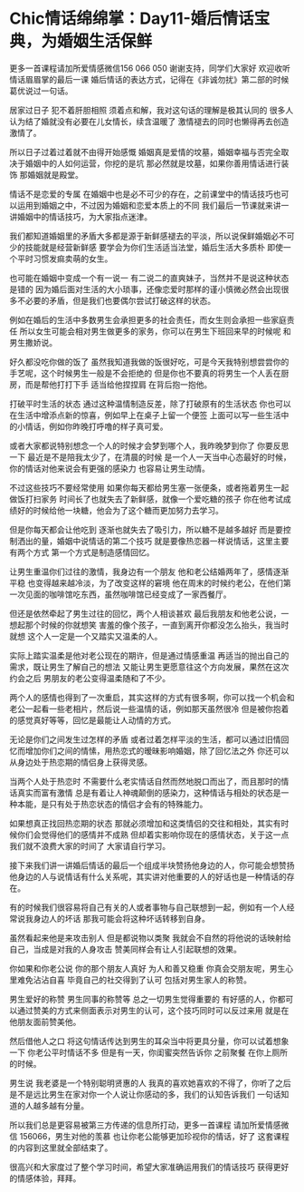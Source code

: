 # Chic情话绵绵掌：Day11-婚后情话宝典，为婚姻生活保鲜

更多一首课程请加所爱情感微信156 066 050 谢谢支持，同学们大家好 欢迎收听情话眉眉掌的最后一课 婚后情话的表达方式，记得在《非诚勿扰》第二部的时候 葛优说过一句话。

居家过日子 犯不着肝胆相照 须着点和解，我对这句话的理解是极其认同的 很多人认为结了婚就没有必要在儿女情长，续含温暖了 激情褪去的同时也懒得再去创造激情了。

所以日子过着过着就不由得开始感慨 婚姻真是爱情的坟墓，婚姻幸福与否完全取决于婚姻中的人如何运营，你挖的是坑 那必然就是坟墓，如果你善用情话进行装饰 那婚姻就是殿堂。

情话不是恋爱的专属 在婚姻中也是必不可少的存在，之前课堂中的情话技巧也可以运用到婚姻之中，不过因为婚姻和恋爱本质上的不同 我们最后一节课就来讲一讲婚姻中的情话技巧，为大家指点迷津。

我们都知道婚姻里的矛盾大多都是源于新鲜感褪去的平淡，所以说保鲜婚姻必不可少的技能就是经营新鲜感 要学会为你们生活适当法堂，婚后生活大多质朴 即使一个平时习惯发痲卖萌的女生。

也可能在婚姻中变成一个有一说一 有二说二的直爽妹子，当然并不是说这种状态是错的 因为婚后面对生活的大小琐事，还像恋爱时那样的谨小慎微必然会出现很多不必要的矛盾，但是我们也要偶尔尝试打破这样的状态。

例如在婚后的生活中多数男生会承担更多的社会责任，而女生则会承担一些家庭责任 所以女生可能会相对男生做更多的家务，你可以在男生下班回来早的时候呢 和男生撒娇说。

好久都没吃你做的饭了 虽然我知道我做的饭很好吃，可是今天我特别想尝尝你的手艺呢，这个时候男生一般是不会拒绝的 但是你也不要真的将男生一个人丢在厨房，而是帮他打打下手 适当给他捏捏肩 在背后抱一抱他。

打破平时生活的状态 通过这种温情制造反差，除了打破原有的生活状态 你也可以在生活中增添点新的惊喜，例如早上在桌子上留一个便签 上面可以写一些生活中的小情话，例如你昨晚打呼噜的样子真可爱。

或者大家都说特别想念一个人的时候才会梦到哪个人，我昨晚梦到你了 你要反思一下 最近是不是陪我太少了，在清晨的时候 是一个人一天当中心态最好的时候，你的情话对他来说会有更强的感染力 也容易让男生动情。

不过这些技巧不要经常使用 如果你每天都给男生塞一张便条，或者拖着男生一起做饭打扫家务 时间长了也就失去了新鲜感，就像一个爱吃糖的孩子 你在他考试成绩好的时候给他一块糖，他会为了这个糖而更加努力去学习。

但是你每天都会让他吃到 逐渐也就失去了吸引力，所以糖不是越多越好 而是要控制洒出的量，婚姻中说情话的第二个技巧 就是要像热恋器一样说情话，这里主要有两个方式 第一个方式是制造感情回忆。

让男生重温你们过往的激情，我身边有一个朋友 他和老公结婚两年了，感情逐渐平稳 也变得越来越冷淡，为了改变这样的窘境 他在周末的时候约老公，在他们第一次见面的咖啡馆吃东西，虽然咖啡馆已经变成了一家西餐厅。

但还是依然牵起了男生过往的回忆，两个人相谈甚欢 最后我朋友和他老公说，一想起那个时候的你就想笑 害羞的像个孩子，一直到离开你都没怎么抬头，我当时就想 这个人一定是一个又踏实又温柔的人。

实际上踏实温柔是他对老公现在的期许，但是通过情感重温 再适当的抛出自己的需求，既让男生了解自己的想法 又能让男生更愿意往这个方向发展，果然在这次约会之后 男朋友的老公变得温柔随和了不少。

两个人的感情也得到了一次重启，其实这样的方式有很多啊，你可以找一个机会和老公一起看一些老相片，然后说一些温情的话，例如那天虽然很冷 但是被你抱着的感觉真好等等，回忆是最能让人动情的方式。

无论是你们之间发生过怎样的矛盾 或者过着怎样平淡的生活，都可以通过旧情回忆而增加你们之间的情愫，用热恋式的暧昧影响婚姻，除了回忆法之外 你还可以从身边处于热恋期的情侣身上获得灵感。

当两个人处于热恋时 不需要什么老实情话自然而然地脱口而出了，而且那时的情话真实而富有激情 总是有着让人神魂颠倒的感染力，这种情话与相处的状态是一种本能，是只有处于热恋状态的情侣才会有的特殊能力。

如果想真正找回热恋期的状态 那就必须增加和这类情侣的交往和相处，其实有时候你们会觉得他们的感情并不成熟 但却着实影响你现在的感情状态，关于这一点我们就不浪费大家的时间了 大家请自行学习。

接下来我们讲一讲婚后情话的最后一个组成半块赞扬他身边的人，你可能会想赞扬他身边的人与说情话有什么关系呢，其实讲对他重要的人的好话也是一种情话的存在。

有的时候我们很容易将自己有关的人或者事物与自己联想到一起，例如有一个人经常说我身边人的坏话 那我可能会将这种坏话转移到自身。

虽然看起来他是来攻击别人 但是都说物以类聚 我就会不自然的将他说的话映射给自己，当成是对我的人身攻击 赞美同样会有让人引起联想的效果。

你如果和你老公说 你的那个朋友人真好 为人和善又稳重 你真会交朋友呢，男生心里难免沾沾自喜 毕竟自己的社交得到了认可 包括对男生家人的称赞。

男生爱好的称赞 男生同事的称赞等 总之一切男生觉得重要的 有好感的人，你都可以通过赞美的方式来侧面表示对男生的认可，这个技巧同时可以反过来用 就是在他朋友面前赞美他。

然后借他人之口 将这句情话传达到男生的耳朵当中将更具分量，你可以试着想象一下 你老公平时情话不多 但是有一天，你闺蜜突然告诉你 之前聚餐 在你上厕所的时候。

男生说 我老婆是一个特别聪明贤惠的人 我真的喜欢她喜欢的不得了，你听了之后是不是远比男生在家对你一个人说让你感动的多，我们的认知告诉我们 一句话知道的人越多越有分量。

所以我们总是更容易被第三方传递的信息所打动，更多一首课程 请加所爱情感微信 156066，男生对他的羡慕 也让你老公能够更加珍视你的情话，好了 这套课程的内容到这里就全部结束了。

很高兴和大家度过了整个学习时间，希望大家准确运用我们的情话技巧 获得更好的情感体验，拜拜。
